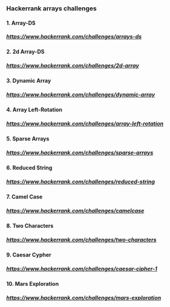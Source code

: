 ### Hackerrank arrays challenges

#### 1. Array-DS
##### https://www.hackerrank.com/challenges/arrays-ds

#### 2. 2d Array-DS
##### https://www.hackerrank.com/challenges/2d-array

#### 3. Dynamic Array
##### https://www.hackerrank.com/challenges/dynamic-array

#### 4. Array Left-Rotation
##### https://www.hackerrank.com/challenges/array-left-rotation

#### 5. Sparse Arrays
##### https://www.hackerrank.com/challenges/sparse-arrays

#### 6. Reduced String
##### https://www.hackerrank.com/challenges/reduced-string

#### 7. Camel Case
##### https://www.hackerrank.com/challenges/camelcase

#### 8. Two Characters
##### https://www.hackerrank.com/challenges/two-characters

#### 9. Caesar Cypher
##### https://www.hackerrank.com/challenges/caesar-cipher-1

#### 10. Mars Exploration
##### https://www.hackerrank.com/challenges/mars-exploration
